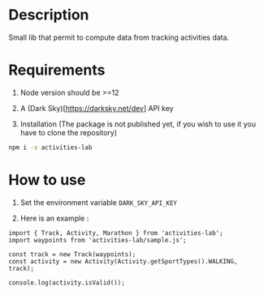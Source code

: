 # Description
Small lib that permit to compute data from tracking activities data.

# Requirements
1. Node version should be >=12

2. A (Dark Sky)[https://darksky.net/dev] API key

2. Installation
(The package is not published yet, if you wish to use it you have to clone the repository)
```bash
npm i -s activities-lab
```

# How to use
1. Set the environment variable `DARK_SKY_API_KEY`

2. Here is an example :
```node
import { Track, Activity, Marathon } from 'activities-lab';
import waypoints from 'activities-lab/sample.js';

const track = new Track(waypoints);
const activity = new Activity(Activity.getSportTypes().WALKING, track);

console.log(activity.isValid());
```
